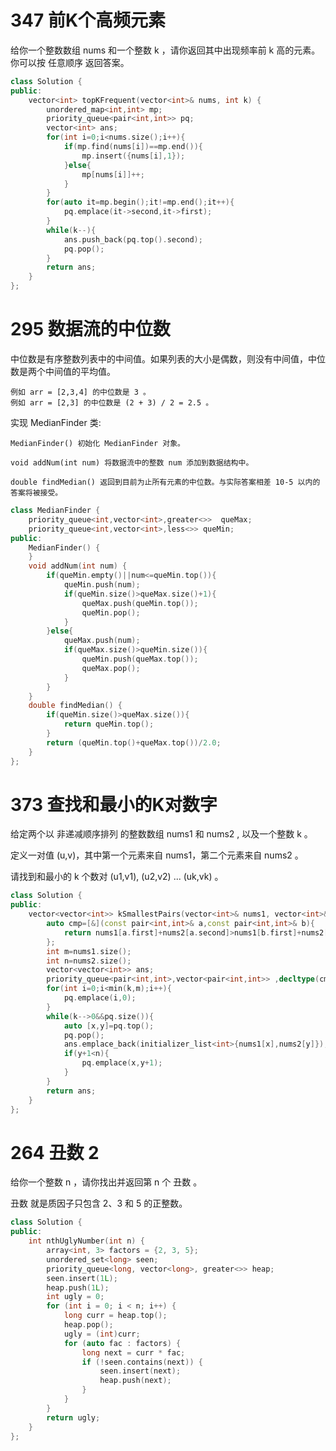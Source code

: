 # 347 前K个高频元素

给你一个整数数组 nums 和一个整数 k ，请你返回其中出现频率前 k 高的元素。你可以按 任意顺序 返回答案。

```cpp
class Solution {
public:
    vector<int> topKFrequent(vector<int>& nums, int k) {
        unordered_map<int,int> mp;
        priority_queue<pair<int,int>> pq;
        vector<int> ans;
        for(int i=0;i<nums.size();i++){
            if(mp.find(nums[i])==mp.end()){
                mp.insert({nums[i],1});
            }else{
                mp[nums[i]]++;
            }
        }
        for(auto it=mp.begin();it!=mp.end();it++){
            pq.emplace(it->second,it->first);
        }
        while(k--){
            ans.push_back(pq.top().second);
            pq.pop();
        }
        return ans;
    }
};
```
# 295 数据流的中位数

中位数是有序整数列表中的中间值。如果列表的大小是偶数，则没有中间值，中位数是两个中间值的平均值。

    例如 arr = [2,3,4] 的中位数是 3 。
    例如 arr = [2,3] 的中位数是 (2 + 3) / 2 = 2.5 。

实现 MedianFinder 类:

    MedianFinder() 初始化 MedianFinder 对象。

    void addNum(int num) 将数据流中的整数 num 添加到数据结构中。

    double findMedian() 返回到目前为止所有元素的中位数。与实际答案相差 10-5 以内的答案将被接受。

```cpp
class MedianFinder {
    priority_queue<int,vector<int>,greater<>>  queMax;
    priority_queue<int,vector<int>,less<>> queMin;
public:
    MedianFinder() {
    }
    void addNum(int num) {
        if(queMin.empty()||num<=queMin.top()){
            queMin.push(num);
            if(queMin.size()>queMax.size()+1){
                queMax.push(queMin.top());
                queMin.pop();
            }
        }else{
            queMax.push(num);
            if(queMax.size()>queMin.size()){
                queMin.push(queMax.top());
                queMax.pop();
            }
        }
    } 
    double findMedian() {
        if(queMin.size()>queMax.size()){
            return queMin.top();
        }
        return (queMin.top()+queMax.top())/2.0;
    }
};
```

# 373 查找和最小的K对数字 

给定两个以 非递减顺序排列 的整数数组 nums1 和 nums2 , 以及一个整数 k 。

定义一对值 (u,v)，其中第一个元素来自 nums1，第二个元素来自 nums2 。

请找到和最小的 k 个数对 (u1,v1),  (u2,v2)  ...  (uk,vk) 。
```cpp
class Solution {
public:
    vector<vector<int>> kSmallestPairs(vector<int>& nums1, vector<int>& nums2, int k) {
        auto cmp=[&](const pair<int,int>& a,const pair<int,int>& b){
            return nums1[a.first]+nums2[a.second]>nums1[b.first]+nums2[b.second];
        };
        int m=nums1.size();
        int n=nums2.size();
        vector<vector<int>> ans;
        priority_queue<pair<int,int>,vector<pair<int,int>> ,decltype(cmp)> pq(cmp);
        for(int i=0;i<min(k,m);i++){
            pq.emplace(i,0);
        }
        while(k-->0&&pq.size()){
            auto [x,y]=pq.top();
            pq.pop();
            ans.emplace_back(initializer_list<int>{nums1[x],nums2[y]});
            if(y+1<n){
                pq.emplace(x,y+1);
            }
        }
        return ans;
    }
};
```

# 264 丑数 2 

给你一个整数 n ，请你找出并返回第 n 个 丑数 。

丑数 就是质因子只包含 2、3 和 5 的正整数。

```cpp
class Solution {
public:
    int nthUglyNumber(int n) {
        array<int, 3> factors = {2, 3, 5};
        unordered_set<long> seen;
        priority_queue<long, vector<long>, greater<>> heap;
        seen.insert(1L);
        heap.push(1L);
        int ugly = 0;
        for (int i = 0; i < n; i++) {
            long curr = heap.top();
            heap.pop();
            ugly = (int)curr;
            for (auto fac : factors) {
                long next = curr * fac;
                if (!seen.contains(next)) {
                    seen.insert(next);
                    heap.push(next);
                }
            }
        }
        return ugly;
    }
};
```
